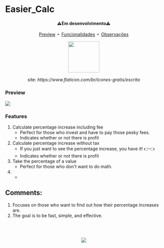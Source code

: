 # Easier_Calc
<h4 align="center">
   ⚠Em desenvolvimento⚠<br>
</h4>

<p align="center">
   <a href="#Preview">Preview</a> ⚬
   <a href="#Funcionalidades">Funcionalidades</a> ⚬
   <a href="#Observações">Observações</a>
</p>

<div align="center">
   <img width="100px" src="https://user-images.githubusercontent.com/85363903/170422015-3f563cc0-855f-4ea7-9957-76fd67a7194f.png"/> 
</div>
<p align="center">site: <em>https://www.flaticon.com/br/icones-gratis/escrita</em></p>

### Preview
<div>
   <img align="center" src="https://user-images.githubusercontent.com/85363903/170426240-f527d87d-2a1c-4869-b0ea-28255486bb0b.gif"/>
</div>

### Features
   1. Calculate percentage increase including fee
      - Perfect for those who invest and have to pay those pesky fees.
      - Indicates whether or not there is profit
   2. Calculate percentage increase without tax
      - If you just want to see the percentage increase, you have it!  👉👈
      - Indicates whether or not there is profit
   3. Take the percentage of a value
      - Perfect for those who don't want to do math.
   4. 
      - 
   
## Comments: 
<ol>
   <li>Focuses on those who want to find out how their percentage increases are.</li>
   <li>The goal is to be fast, simple, and effective.</li>
</ol>

<br><br>

<div align="center">
   <img src="https://img.shields.io/badge/Java-ED8B00?style=for-the-badge&logo=java&logoColor=white" with="100">
</div>